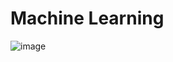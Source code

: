 # Machine Learning
![image](https://user-images.githubusercontent.com/71109255/124338198-16b0be00-dbd9-11eb-86a7-0c9336e110f7.png)

#
